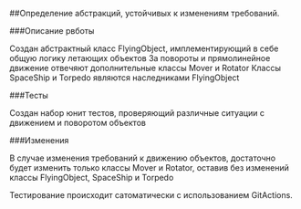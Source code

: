 ##Определение абстракций, устойчивых к изменениям требований.

###Описание рвботы

Создан абстрактный класс FlyingObject, имплементирующий в себе общую логику летающих объектов
За повороты и прямолинейное движение отвечяют дополнительные классы Mover и Rotator
Классы SpaceShip и Torpedo являются наследниками FlyingObject


###Тесты

Создан набор юнит тестов, проверяющий различные ситуации с движением и поворотом объектов

###Изменения

В случае изменения требований к движению объектов, достаточно будет изменить только классы Mover и Rotator, оставив без изменений классы FlyingObject, SpaceShip и Torpedo

Тестирование происходит сатоматически с использованием GitActions.